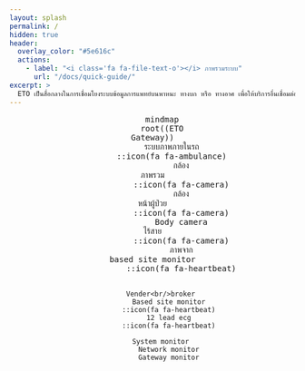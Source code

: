 ```yaml
---
layout: splash
permalink: /
hidden: true
header:
  overlay_color: "#5e616c"
  actions:
    - label: "<i class='fa fa-file-text-o'></i> ภาพรวมระบบ"
      url: "/docs/quick-guide/"
excerpt: >
  ETO เป็นสื่อกลางในการเชื่อมโยงระบบข้อมูลการแพทย์บนพาหนะ ทางบก หรือ ทางอาศ เพื่อให้บริการอื่นเชื่อมต่อผ่านระบบ api ที่ใช้มาตฐานเดียวกัน
---
```

<div align="center">
  <pre class="mermaid">
    mindmap
    root((ETO<br/>Gateway))
        ระบบภาพภายในรถ
        ::icon(fa fa-ambulance)
            กล้อง<br/>ภาพรวม
            ::icon(fa fa-camera)
            กล้อง<br/>หน้าผู้ป่วย
            ::icon(fa fa-camera)
            Body camera<br/>ไร้สาย
            ::icon(fa fa-camera)
            ภาพจาก<br/>based site monitor
            ::icon(fa fa-heartbeat)
            
        Vender<br/>broker
            Based site monitor
            ::icon(fa fa-heartbeat)
            12 lead ecg
            ::icon(fa fa-heartbeat)

        System monitor
            Network monitor
            Gateway monitor
  </pre>
</div>